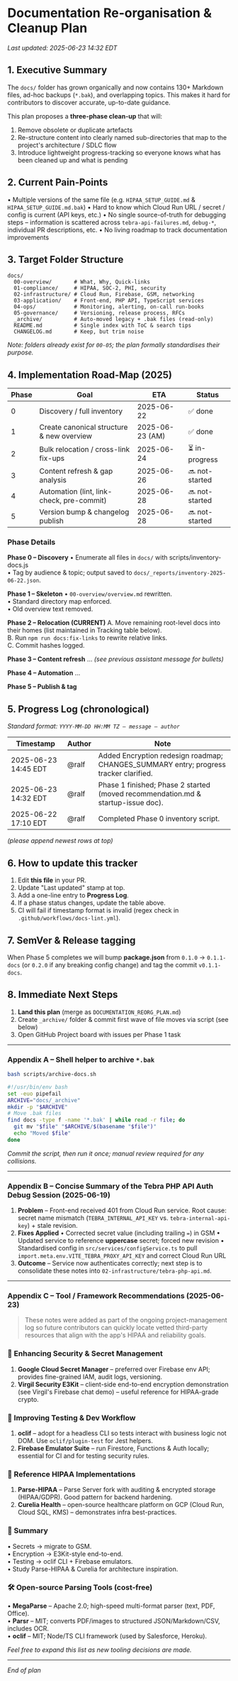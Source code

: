 # Documentation Re-organisation & Cleanup Plan

_Last updated: 2025-06-23 14:32 EDT_

## 1. Executive Summary

The `docs/` folder has grown organically and now contains 130+ Markdown files, ad-hoc backups (`*.bak`), and overlapping topics.  This makes it hard for contributors to discover accurate, up-to-date guidance.

This plan proposes a **three-phase clean-up** that will:

1. Remove obsolete or duplicate artefacts
2. Re-structure content into clearly named sub-directories that map to the project's architecture / SDLC flow
3. Introduce lightweight progress-tracking so everyone knows what has been cleaned up and what is pending

## 2. Current Pain-Points

• Multiple versions of the same file (e.g. `HIPAA_SETUP_GUIDE.md` & `HIPAA_SETUP_GUIDE.md.bak`)
• Hard to know which Cloud Run URL / secret / config is current (API keys, etc.)
• No single source-of-truth for debugging steps – information is scattered across `tebra-api-failures.md`, `debug-*`, individual PR descriptions, etc.
• No living roadmap to track documentation improvements

## 3. Target Folder Structure

```
docs/
  00-overview/       # What, Why, Quick-links
  01-compliance/     # HIPAA, SOC-2, PHI, security
  02-infrastructure/ # Cloud Run, Firebase, GSM, networking
  03-application/    # Front-end, PHP API, TypeScript services
  04-ops/            # Monitoring, alerting, on-call run-books
  05-governance/     # Versioning, release process, RFCs
  _archive/          # Auto-moved legacy + .bak files (read-only)
  README.md          # Single index with ToC & search tips
  CHANGELOG.md       # Keep, but trim noise
```

_Note: folders already exist for `00-05`; the plan formally standardises their purpose._

## 4. Implementation Road-Map (2025)

| Phase | Goal | ETA | Status |
|-------|------|-----|--------|
| 0 | Discovery / full inventory | 2025-06-22 | ✅ done |
| 1 | Create canonical structure & new overview | 2025-06-23 (AM) | ✅ done |
| 2 | Bulk relocation / cross-link fix-ups | 2025-06-24 | ⏳ in-progress |
| 3 | Content refresh & gap analysis | 2025-06-26 | 🔜 not-started |
| 4 | Automation (lint, link-check, pre-commit) | 2025-06-28 | 🔜 not-started |
| 5 | Version bump & changelog publish | 2025-06-28 | 🔜 not-started |

### Phase Details

**Phase 0 – Discovery**
• Enumerate all files in `docs/` with scripts/inventory-docs.js  
• Tag by audience & topic; output saved to `docs/_reports/inventory-2025-06-22.json`.

**Phase 1 – Skeleton**
• `00-overview/overview.md` rewritten.  
• Standard directory map enforced.  
• Old overview text removed.

**Phase 2 – Relocation (CURRENT)**
A. Move remaining root-level docs into their homes (list maintained in Tracking table below).  
B. Run `npm run docs:fix-links` to rewrite relative links.  
C. Commit hashes logged.

**Phase 3 – Content refresh** … *(see previous assistant message for bullets)*

**Phase 4 – Automation** …

**Phase 5 – Publish & tag**

## 5. Progress Log (chronological)

_Standard format: `YYYY-MM-DD HH:MM TZ – message – author`_

| Timestamp | Author | Note |
|-----------|--------|------|
| 2025-06-23 14:45 EDT | @ralf | Added Encryption redesign roadmap; CHANGES_SUMMARY entry; progress tracker clarified. |
| 2025-06-23 14:32 EDT | @ralf | Phase 1 finished; Phase 2 started (moved recommendation.md & startup-issue doc). |
| 2025-06-22 17:10 EDT | @ralf | Completed Phase 0 inventory script. |

*(please append newest rows at top)*

## 6. How to update this tracker
1. Edit **this file** in your PR.  
2. Update "Last updated" stamp at top.  
3. Add a one-line entry to **Progress Log**.  
4. If a phase status changes, update the table above.  
5. CI will fail if timestamp format is invalid (regex check in `.github/workflows/docs-lint.yml`).

## 7. SemVer & Release tagging
When Phase 5 completes we will bump **package.json** from `0.1.0` → `0.1.1-docs` (or `0.2.0` if any breaking config change) and tag the commit `v0.1.1-docs`.

## 8. Immediate Next Steps

1. **Land this plan** (merge as `DOCUMENTATION_REORG_PLAN.md`)
2. Create `_archive/` folder & commit first wave of file moves via script (see below)
3. Open GitHub Project board with issues per Phase 1 task

---

### Appendix A – Shell helper to archive `*.bak`

```bash
bash scripts/archive-docs.sh
```

```bash
#!/usr/bin/env bash
set -euo pipefail
ARCHIVE="docs/_archive"
mkdir -p "$ARCHIVE"
# Move .bak files
find docs -type f -name '*.bak' | while read -r file; do
  git mv "$file" "$ARCHIVE/$(basename "$file")"
  echo "Moved $file"
done
```

_Commit the script, then run it once; manual review required for any collisions._

---

### Appendix B – Concise Summary of the Tebra PHP API Auth Debug Session (2025-06-19)

1. **Problem** – Front-end received 401 from Cloud Run service. Root cause: secret name mismatch (`TEBRA_INTERNAL_API_KEY` vs. `tebra-internal-api-key`) + stale revision.
2. **Fixes Applied**
   • Corrected secret value (including trailing `=`) in GSM
   • Updated service to reference **uppercase** secret; forced new revision
   • Standardised config in `src/services/configService.ts` to pull `import.meta.env.VITE_TEBRA_PROXY_API_KEY` and correct Cloud Run URL
3. **Outcome** – Service now authenticates correctly; next step is to consolidate these notes into `02-infrastructure/tebra-php-api.md`.

---

### Appendix C – Tool / Framework Recommendations (2025-06-23)

> These notes were added as part of the ongoing project-management log so future contributors can quickly locate vetted third-party resources that align with the app's HIPAA and reliability goals.

### 🔐 Enhancing Security & Secret Management
1. **Google Cloud Secret Manager** – preferred over Firebase env API; provides fine-grained IAM, audit logs, versioning.
2. **Virgil Security E3Kit** – client-side end-to-end encryption demonstration (see Virgil's Firebase chat demo) – useful reference for HIPAA-grade crypto.

### 🧪 Improving Testing & Dev Workflow
1. **oclif** – adopt for a headless CLI so tests interact with business logic not DOM.  Use `oclif/plugin-test` for Jest helpers.
2. **Firebase Emulator Suite** – run Firestore, Functions & Auth locally; essential for CI and for testing security rules.

### 🏥 Reference HIPAA Implementations
1. **Parse-HIPAA** – Parse Server fork with auditing & encrypted storage (HIPAA/GDPR).  Good pattern for backend hardening.
2. **Curelia Health** – open-source healthcare platform on GCP (Cloud Run, Cloud SQL, KMS) – demonstrates infra best-practices.

### 📌 Summary
• Secrets → migrate to GSM.  
• Encryption → E3Kit-style end-to-end.  
• Testing → oclif CLI + Firebase emulators.  
• Study Parse-HIPAA & Curelia for architecture inspiration.

### 🛠 Open-source Parsing Tools (cost-free)
• **MegaParse** – Apache 2.0; high-speed multi-format parser (text, PDF, Office).  
• **Parsr** – MIT; converts PDF/images to structured JSON/Markdown/CSV, includes OCR.  
• **oclif** – MIT; Node/TS CLI framework (used by Salesforce, Heroku).

_Feel free to expand this list as new tooling decisions are made._

---

_End of plan_
